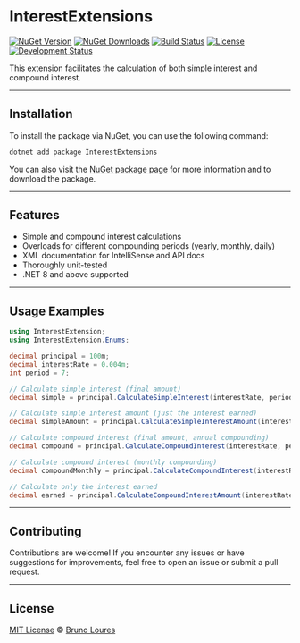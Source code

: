 # InterestExtensions

[![NuGet Version](https://img.shields.io/nuget/v/InterestExtensions.svg?color=blue&label=NuGet%20Version)](https://www.nuget.org/packages/InterestExtensions)
[![NuGet Downloads](https://img.shields.io/nuget/dt/InterestExtensions.svg?color=orange&label=NuGet%20Downloads)](https://www.nuget.org/packages/InterestExtensions)
[![Build Status](https://github.com/louresb/InterestExtensions/actions/workflows/main.yml/badge.svg)](https://github.com/louresb/InterestExtensions/actions)
[![License](https://img.shields.io/badge/license-MIT-lightgrey.svg)](https://github.com/louresb/InterestExtensions/blob/main/LICENSE)
[![Development Status](https://img.shields.io/badge/status-active-brightgreen.svg)](https://github.com/louresb/InterestExtensions)

This extension facilitates the calculation of both simple interest and compound interest.  

---

## Installation

To install the package via NuGet, you can use the following command:

```powershell
dotnet add package InterestExtensions
```

You can also visit the [NuGet package page](https://www.nuget.org/packages/InterestExtensions) for more information and to download the package.

---

## Features

- Simple and compound interest calculations
- Overloads for different compounding periods (yearly, monthly, daily)
- XML documentation for IntelliSense and API docs
- Thoroughly unit-tested
- .NET 8 and above supported

---

## Usage Examples

```csharp
using InterestExtension;
using InterestExtension.Enums;

decimal principal = 100m;
decimal interestRate = 0.004m;
int period = 7;

// Calculate simple interest (final amount)
decimal simple = principal.CalculateSimpleInterest(interestRate, period);

// Calculate simple interest amount (just the interest earned)
decimal simpleAmount = principal.CalculateSimpleInterestAmount(interestRate, period);

// Calculate compound interest (final amount, annual compounding)
decimal compound = principal.CalculateCompoundInterest(interestRate, period);

// Calculate compound interest (monthly compounding)
decimal compoundMonthly = principal.CalculateCompoundInterest(interestRate, period, InterestPeriod.Monthly);

// Calculate only the interest earned
decimal earned = principal.CalculateCompoundInterestAmount(interestRate, period, InterestPeriod.Daily);
```

---

## Contributing

Contributions are welcome! If you encounter any issues or have suggestions for improvements, feel free to open an issue or submit a pull request.

---

## License

[MIT License](https://github.com/louresb/InterestExtensions/blob/main/LICENSE) © [Bruno Loures](https://github.com/louresb)
